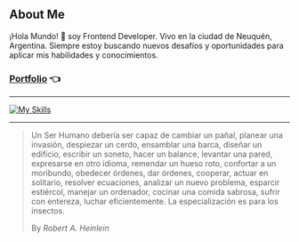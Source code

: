 ## About Me

¡Hola Mundo! 👋 soy Frontend Developer. Vivo en la ciudad de Neuquén, Argentina. Siempre estoy buscando nuevos desafíos y oportunidades para aplicar mis habilidades y conocimientos.

### [Portfolio](https://marcostravaglini-portfolio.vercel.app/) 👈

___
[![My Skills](https://skillicons.dev/icons?i=html,css,js,php,mysql,react,sass,styledcomponents,bootstrap,tailwind,ts,figma,ps,vite,git,github&perline=8)](https://skillicons.dev)

___
> Un Ser Humano debería ser capaz de cambiar un pañal, planear una invasión, despiezar un cerdo, ensamblar una barca, diseñar un edificio, escribir un soneto, hacer un balance, levantar una pared, expresarse en otro idioma, remendar un hueso roto, confortar a un moribundo, obedecer órdenes, dar órdenes, cooperar, actuar en solitario, resolver ecuaciones, analizar un nuevo problema, esparcir estiércol, manejar un ordenador, cocinar una comida sabrosa, sufrir con entereza, luchar eficientemente. La especialización es para los insectos.
>
> By _Robert A. Heinlein_
